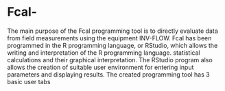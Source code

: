 # Fcal-
The main purpose of the Fcal programming tool is to directly evaluate data from field measurements using the equipment INV-FLOW. Fcal has been programmed in the R programming language, or RStudio, which allows the writing and interpretation of the R programming language. statistical calculations and their graphical interpretation. The RStudio program also allows the creation of suitable user environment for entering input parameters and displaying results. The created programming tool has 3 basic user tabs
